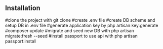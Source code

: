 

## Installation

#clone the project with git clone 
#create .env file
#create DB scheme and setup DB in .env file
#generate application key by php artisan key:generate
#composer update
#migrate and seed new DB with php artisan migrate:fresh --seed
#install passport to use api with php artisan passport:install
